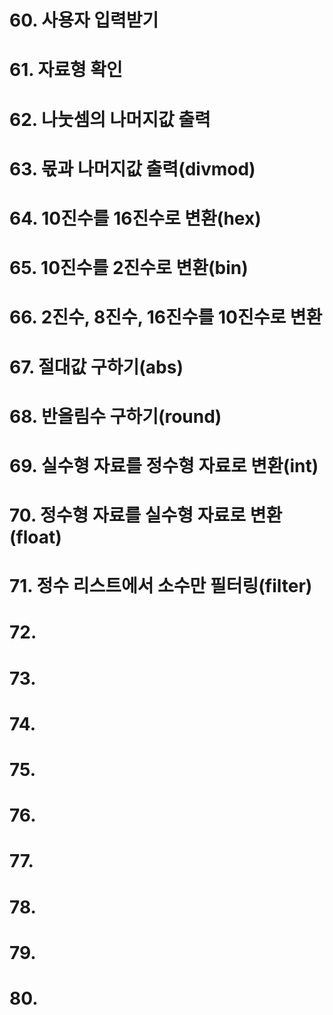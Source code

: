# 60. 사용자 입력받기
# 61. 자료형 확인
# 62. 나눗셈의 나머지값 출력
# 63. 몫과 나머지값 출력(divmod)
# 64. 10진수를 16진수로 변환(hex)
# 65. 10진수를 2진수로 변환(bin)
# 66. 2진수, 8진수, 16진수를 10진수로 변환
# 67. 절대값 구하기(abs)
# 68. 반올림수 구하기(round)
# 69. 실수형 자료를 정수형 자료로 변환(int)
# 70. 정수형 자료를 실수형 자료로 변환(float)
# 71. 정수 리스트에서 소수만 필터링(filter)
# 72.
# 73.
# 74.
# 75.
# 76.
# 77.
# 78.
# 79.
# 80.
